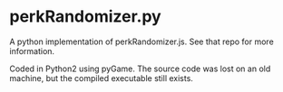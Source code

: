 # perkRandomizer.py
A python implementation of perkRandomizer.js. See that repo for more information.

Coded in Python2 using pyGame. The source code was lost on an old machine, but the compiled executable still exists.
